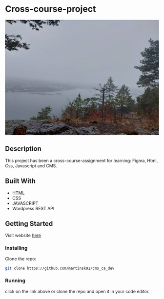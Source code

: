 



# Cross-course-project

![image](/images/background1.jpg)



## Description

This project has been a cross-course-assignment for learning: Figma, Html, Css, Javascript and CMS.




## Built With



- HTML
- CSS
- JAVASCRIPT
- Wordpress REST API

## Getting Started
Visit website <a href="https://martin-cms-delivery.netlify.app/">here</a>
### Installing


 Clone the repo:

```bash
git clone https://github.com/martinsk91/cms_ca_dev
```



### Running

click on the link above or clone the repo and open it in your code editor.

